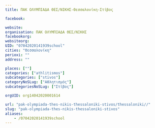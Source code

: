 ```yaml
---
title: ΠΑΚ ΟΛΥΜΠΙΑΔΑ ΘΕΣ/ΝΙΚΗΣ-Θεσσαλονίκη-Στίβος

facebook:

website:
organisation: ΠΑΚ ΟΛΥΜΠΙΑΔΑ ΘΕΣ/ΝΙΚΗΣ
facebookorg:
websiteorg:
UID: "07042020141939school"
cities: "Θεσσαλονίκη"
perioxi: ""
address: ""

places: [""]
categories: ["athlitismos"]
subcategories: ["stivos"]
categoryNoSLug: ["Αθλητισμός"]
subcategoriesNoSLug: ["Στίβος"]

orgUID: org14042020001614

url: "pak-olympiada-thes-nikis-thessaloniki-stivos/thessaloniki//"
slug: "pak-olympiada-thes-nikis-thessaloniki-stivos"
aliases:
    - /07042020141939school
---
```





